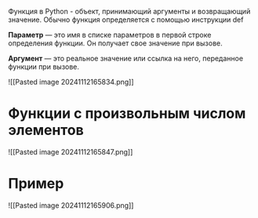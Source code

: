 Функция в Python - объект, принимающий аргументы и возвращающий значение. Обычно функция определяется с помощью инструкции def

**Параметр** — это имя в списке параметров в первой строке определения функции. Он получает свое значение при вызове.

**Аргумент** — это реальное значение или ссылка на него, переданное функции при вызове.

![[Pasted image 20241112165834.png]]

# Функции с произвольным числом элементов

![[Pasted image 20241112165847.png]]

# Пример

![[Pasted image 20241112165906.png]]